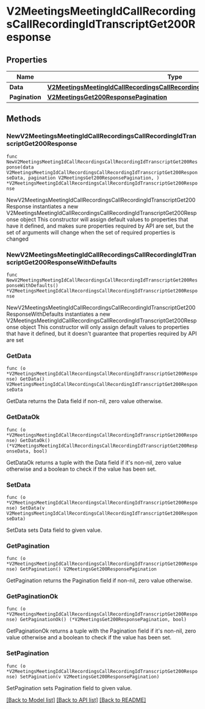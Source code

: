 # V2MeetingsMeetingIdCallRecordingsCallRecordingIdTranscriptGet200Response

## Properties

Name | Type | Description | Notes
------------ | ------------- | ------------- | -------------
**Data** | [**V2MeetingsMeetingIdCallRecordingsCallRecordingIdTranscriptGet200ResponseData**](V2MeetingsMeetingIdCallRecordingsCallRecordingIdTranscriptGet200ResponseData.md) |  | 
**Pagination** | [**V2MeetingsGet200ResponsePagination**](V2MeetingsGet200ResponsePagination.md) |  | 

## Methods

### NewV2MeetingsMeetingIdCallRecordingsCallRecordingIdTranscriptGet200Response

`func NewV2MeetingsMeetingIdCallRecordingsCallRecordingIdTranscriptGet200Response(data V2MeetingsMeetingIdCallRecordingsCallRecordingIdTranscriptGet200ResponseData, pagination V2MeetingsGet200ResponsePagination, ) *V2MeetingsMeetingIdCallRecordingsCallRecordingIdTranscriptGet200Response`

NewV2MeetingsMeetingIdCallRecordingsCallRecordingIdTranscriptGet200Response instantiates a new V2MeetingsMeetingIdCallRecordingsCallRecordingIdTranscriptGet200Response object
This constructor will assign default values to properties that have it defined,
and makes sure properties required by API are set, but the set of arguments
will change when the set of required properties is changed

### NewV2MeetingsMeetingIdCallRecordingsCallRecordingIdTranscriptGet200ResponseWithDefaults

`func NewV2MeetingsMeetingIdCallRecordingsCallRecordingIdTranscriptGet200ResponseWithDefaults() *V2MeetingsMeetingIdCallRecordingsCallRecordingIdTranscriptGet200Response`

NewV2MeetingsMeetingIdCallRecordingsCallRecordingIdTranscriptGet200ResponseWithDefaults instantiates a new V2MeetingsMeetingIdCallRecordingsCallRecordingIdTranscriptGet200Response object
This constructor will only assign default values to properties that have it defined,
but it doesn't guarantee that properties required by API are set

### GetData

`func (o *V2MeetingsMeetingIdCallRecordingsCallRecordingIdTranscriptGet200Response) GetData() V2MeetingsMeetingIdCallRecordingsCallRecordingIdTranscriptGet200ResponseData`

GetData returns the Data field if non-nil, zero value otherwise.

### GetDataOk

`func (o *V2MeetingsMeetingIdCallRecordingsCallRecordingIdTranscriptGet200Response) GetDataOk() (*V2MeetingsMeetingIdCallRecordingsCallRecordingIdTranscriptGet200ResponseData, bool)`

GetDataOk returns a tuple with the Data field if it's non-nil, zero value otherwise
and a boolean to check if the value has been set.

### SetData

`func (o *V2MeetingsMeetingIdCallRecordingsCallRecordingIdTranscriptGet200Response) SetData(v V2MeetingsMeetingIdCallRecordingsCallRecordingIdTranscriptGet200ResponseData)`

SetData sets Data field to given value.


### GetPagination

`func (o *V2MeetingsMeetingIdCallRecordingsCallRecordingIdTranscriptGet200Response) GetPagination() V2MeetingsGet200ResponsePagination`

GetPagination returns the Pagination field if non-nil, zero value otherwise.

### GetPaginationOk

`func (o *V2MeetingsMeetingIdCallRecordingsCallRecordingIdTranscriptGet200Response) GetPaginationOk() (*V2MeetingsGet200ResponsePagination, bool)`

GetPaginationOk returns a tuple with the Pagination field if it's non-nil, zero value otherwise
and a boolean to check if the value has been set.

### SetPagination

`func (o *V2MeetingsMeetingIdCallRecordingsCallRecordingIdTranscriptGet200Response) SetPagination(v V2MeetingsGet200ResponsePagination)`

SetPagination sets Pagination field to given value.



[[Back to Model list]](../README.md#documentation-for-models) [[Back to API list]](../README.md#documentation-for-api-endpoints) [[Back to README]](../README.md)



